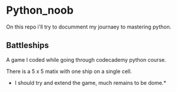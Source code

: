 # Python_noob
On this repo i'll try to documment my journaey to mastering python.

## Battleships
A game I coded while going through codecademy python course.

There is a 5 x 5 matix with one ship on a single cell.

* I should try and extend the game, much remains to be dome.*
